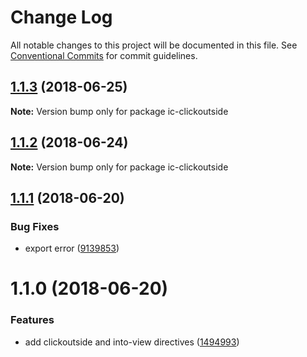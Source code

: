# Change Log

All notable changes to this project will be documented in this file.
See [Conventional Commits](https://conventionalcommits.org) for commit guidelines.

<a name="1.1.3"></a>
## [1.1.3](https://github.com/xxxxxMiss/ic-utils/tree/master/packages/clickoutside/compare/ic-clickoutside@1.1.2...ic-clickoutside@1.1.3) (2018-06-25)




**Note:** Version bump only for package ic-clickoutside

<a name="1.1.2"></a>
## [1.1.2](https://github.com/xxxxxMiss/ic-utils/tree/master/packages/clickoutside/compare/ic-clickoutside@1.1.1...ic-clickoutside@1.1.2) (2018-06-24)




**Note:** Version bump only for package ic-clickoutside

<a name="1.1.1"></a>
## [1.1.1](https://github.com/xxxxxMiss/ic-utils/tree/master/packages/clickoutside/compare/ic-clickoutside@1.1.0...ic-clickoutside@1.1.1) (2018-06-20)


### Bug Fixes

* export error ([9139853](https://github.com/xxxxxMiss/ic-utils/tree/master/packages/clickoutside/commit/9139853))




<a name="1.1.0"></a>
# 1.1.0 (2018-06-20)


### Features

* add clickoutside and into-view directives ([1494993](https://github.com/xxxxxMiss/ic-utils/tree/master/packages/clickoutside/commit/1494993))
